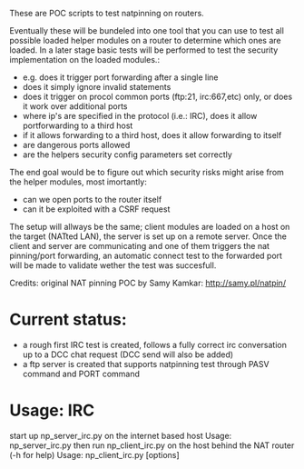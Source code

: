 These are POC scripts to test natpinning on routers.

Eventually these will be bundeled into one tool that you can use to test all possible loaded helper 
modules on a router to determine which ones are loaded.
In a later stage basic tests will be performed to test the security implementation on the loaded modules.:
- e.g. does it trigger port forwarding after a single line
- does it simply ignore invalid statements
- does it trigger on procol  common ports (ftp:21, irc:667,etc) only, or does it work over additional ports
- where ip's are specified in the protocol (i.e.: IRC), does it allow portforwarding to a third host
- if it allows forwarding to a third host, does it allow forwarding to itself
- are dangerous ports allowed
- are the helpers security config parameters set correctly

The end goal would be to figure out which security risks might arise from the helper modules, most imortantly:
- can we open ports to the router itself
- can it be exploited with a CSRF request

The setup will allways be the same; client modules are loaded on a host on the target (NATted LAN), the server is set up on a remote server.
Once the client and server are communicating and one of them triggers the nat pinning/port forwarding, an automatic connect test to the forwarded port will be made to validate wether the test was 
succesfull.

Credits: original NAT  pinning POC by Samy Kamkar: http://samy.pl/natpin/


Current status:
===============
- a rough first IRC test is created, follows a fully correct irc conversation up to a DCC chat request (DCC send will also be added)
- a ftp server is created that supports natpinning test through PASV command and PORT command


Usage: IRC
============
start up np_server_irc.py on the internet based host
    Usage: np_server_irc.py
then run np_client_irc.py on the host behind the NAT router (-h for help)
    Usage: np_client_irc.py [options]


